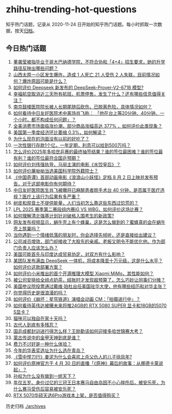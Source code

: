 # zhihu-trending-hot-questions

知乎热门话题，记录从 2020-11-24
日开始的知乎热门话题。每小时抓取一次数据，按天[归档](./archives)。

## 今日热门话题

<!-- BEGIN -->
<!-- 最后更新时间 Thu May 01 2025 04:00:27 GMT+0800 (China Standard Time) -->

1. [董袭莹被指毕业于哥大巴纳德学院，不符合协和「4+4」招生要求，她的升学路径反映出哪些问题？](https://www.zhihu.com/question/1900905146491299600)
1. [山西太原一小区发生爆炸，造成 1 人死亡 21 人受伤 2 人失联，目前情况如何？爆炸原因可能是什么？](https://www.zhihu.com/question/1900920733963613200)
1. [如何评价 Deepseek 新发布的 DeepSeek-Prover-V2-671B 模型?](https://www.zhihu.com/question/1900955534003254000)
1. [幸福航空取消近三天所有航班，机票停售，发生了什么？还有哪些信息值得关注？](https://www.zhihu.com/question/1900131955191838000)
1. [南京鼓楼医院院长被人长期尾随后砍伤，已脱离危险，具体情况如何？](https://www.zhihu.com/question/1901010894688837600)
1. [如何看待中日友好医院术中离场肖飞称： 「他在台上等20分钟、40分钟、一个小时，都不构成任何问题」？](https://www.zhihu.com/question/1900492851256759300)
1. [全美消费市场面临涨价潮，部分商品涨幅高达 377% ，如何评价此类现象？](https://www.zhihu.com/question/1900505698959356700)
1. [美国第一季度经济环比萎缩 0.3%，如何解读？](https://www.zhihu.com/question/1901011957265437700)
1. [为什么现在的泡面没有以前的好吃了？](https://www.zhihu.com/question/1899239046363984000)
1. [一次性银行存款1个亿，一年定期，利息可以给到500万吗？](https://www.zhihu.com/question/624105130)
1. [怎么评价2025年多哈世乒赛的最终抽签结果？谁的签位最困难？谁的签位最有利？谁的签位最符合国乒预期？](https://www.zhihu.com/question/1900266719743836700)
1. [如何评价刘伟强执导，马丽主演的电影《水饺皇后》？](https://www.zhihu.com/question/1899923012540654600)
1. [如何评价屠呦呦当选美国科学院外籍院士？](https://www.zhihu.com/question/1900830315653621200)
1. [《中国奇谭》首部动画电影《浪浪山小妖怪》定档 8 月 2 日上映并发布预告，对于这部电影你有何期待？](https://www.zhihu.com/question/1900497094818625500)
1. [中日友好医院医生肖飞被曝将已麻醉患者晾手术台 40 分钟，是否属于医疗违规？医疗上该行为后果有多严重？](https://www.zhihu.com/question/1900658667176555300)
1. [树皮和观音土不提供能量，人们当初怎么靠这些东西过饥荒的？](https://www.zhihu.com/question/1899425269565076000)
1. [LPL 2025 赛季第二赛段组内赛iG VS WBG，如何评价这场比赛？](https://www.zhihu.com/question/1900986985713231000)
1. [如何理解清北强基计划针对破格入围考生的新政策?](https://www.zhihu.com/question/1898400826403329000)
1. [网友发布视频显示，蜗牛壳上有个蜂巢，这是怎么做到的？蜜蜂真的会在蜗牛壳上筑巢吗？](https://www.zhihu.com/question/1899937912822396200)
1. [当你遇到一个情绪低落的朋友时，你会选择先倾听，还是直接给出建议？](https://www.zhihu.com/question/1889949311007192800)
1. [公司减员增效，部门却接收了大股东的亲戚。老板又明令不能优化他。作为部门负责人应该怎么办？](https://www.zhihu.com/question/1893327403553624300)
1. [美国可能首先与印度达成贸易协定，对双方有什么影响？](https://www.zhihu.com/question/1900511300506859000)
1. [某团队发布满血 DeepSeek 一体机，将成本降至十万元级，这是什么水平？如何评价这款部署方案？](https://www.zhihu.com/question/1900593090668001000)
1. [如何评价小米推出的首个开源推理大模型 Xiaomi MiMo，其性能如何？](https://www.zhihu.com/question/1900867270374332000)
1. [被公司安排给全组点奶茶，结账时才发现超预算了，怎么巧妙让同事们分摊？](https://www.zhihu.com/question/15558462356)
1. [美国参议院投票通过戴维·珀杜出任美国驻华大使，他有哪些经历和对华主张？](https://www.zhihu.com/question/1900813563024598000)
1. [你觉得历史是很浪漫的吗？](https://www.zhihu.com/question/312938407)
1. [如何评价《崩坏：星穹铁道》演唱会动画 CM：「拍摄进行中」？](https://www.zhihu.com/question/1900625386414539300)
1. [如何看待英伟达被曝未来将推24GB的 RTX 5080 SUPER 显卡和18GB的5070 S显卡？](https://www.zhihu.com/question/1900159956688283000)
1. [猫咪可以独自在家十天吗？](https://www.zhihu.com/question/442448678)
1. [古代人到底有多残忍？](https://www.zhihu.com/question/65105151)
1. [国乒成都封训进行得怎么样？王励勤该如何迎接多哈世锦赛大考？](https://www.zhihu.com/question/1900807935984107500)
1. [蒙古传说中的金甲天神到底是谁？](https://www.zhihu.com/question/14284371741)
1. [费力不讨好是一种什么体验？](https://www.zhihu.com/question/31507843)
1. [今年的华表奖选址为什么选在青岛？](https://www.zhihu.com/question/1898980897258202600)
1. [《雪中悍刀行》姜泥为什么会喜欢上杀父仇人的儿子徐凤年?](https://www.zhihu.com/question/509212732)
1. [如何评价原神官方于 4 月 30 日的直播「《原神》幕后的故事：从挪德卡莱说起」？](https://www.zhihu.com/question/1900889755295655200)
1. [孙权为什么没有做到一统天下？](https://www.zhihu.com/question/661067710)
1. [年仅五岁、身价过亿的三冠王日本赛马自由岛因不小心摔伤后，被安乐死，为什么赛马受伤后容易被安乐死？](https://www.zhihu.com/question/1900239424102597000)
1. [RTX 5070华硕天选6Pro游戏本上架，是否值得购买？](https://www.zhihu.com/question/1900136963245315600)

<!-- END -->

历史归档 [./archives](./archives)
